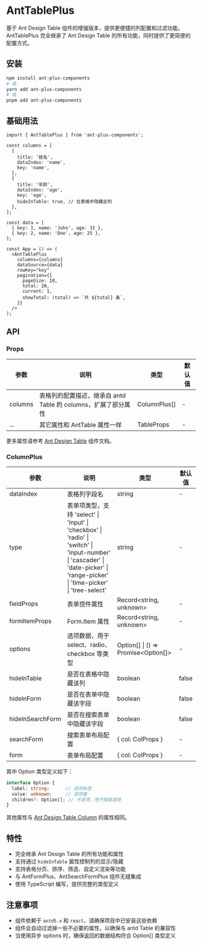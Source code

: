 # AntTablePlus

基于 Ant Design Table 组件的增强版本，提供更便捷的列配置和过滤功能。AntTablePlus 完全继承了 Ant Design Table 的所有功能，同时提供了更简便的配置方式。

## 安装

```bash
npm install ant-plus-components
# 或
yarn add ant-plus-components
# 或
pnpm add ant-plus-components
```

## 基础用法

```tsx
import { AntTablePlus } from 'ant-plus-components';

const columns = [
  {
    title: '姓名',
    dataIndex: 'name',
    key: 'name',
  },
  {
    title: '年龄',
    dataIndex: 'age',
    key: 'age',
    hideInTable: true, // 在表格中隐藏此列
  },
];

const data = [
  { key: 1, name: 'John', age: 32 },
  { key: 2, name: 'Doe', age: 25 },
];

const App = () => (
  <AntTablePlus
    columns={columns}
    dataSource={data}
    rowKey="key"
    pagination={{
      pageSize: 10,
      total: 20,
      current: 1,
      showTotal: (total) => `共 ${total} 条`,
    }}
  />
);
```

## API

### Props

| 参数 | 说明 | 类型 | 默认值 |
| --- | --- | --- | --- |
| columns | 表格列的配置描述，继承自 antd Table 的 columns，扩展了部分属性 | ColumnPlus[] | - |
| ... | 其它属性和 AntTable 属性一样 | TableProps | - |

更多属性请参考 [Ant Design Table](https://ant-design.antgroup.com/components/table-cn#table) 组件文档。

### ColumnPlus

| 参数 | 说明 | 类型 | 默认值 |
| --- | --- | --- | --- |
| dataIndex | 表格列字段名 | string | - |
| type | 表单项类型，支持 'select' \| 'input' \| 'checkbox' \| 'radio' \| 'switch' \| 'input-number' \| 'cascader' \| 'date-picker' \| 'range-picker' \| 'time-picker' \| 'tree-select' | string | - |
| fieldProps | 表单控件属性 | Record<string, unknown> | - |
| formItemProps | Form.Item 属性 | Record<string, unknown> | - |
| options | 选项数据，用于 select、radio、checkbox 等类型 | Option[] \| () => Promise<Option[]> | - |
| hideInTable | 是否在表格中隐藏该列 | boolean | false |
| hideInForm | 是否在表单中隐藏该字段 | boolean | false |
| hideInSearchForm | 是否在搜索表单中隐藏该字段 | boolean | false |
| searchForm | 搜索表单布局配置 | { col: ColProps } | - |
| form | 表单布局配置 | { col: ColProps } | - |

其中 Option 类型定义如下：

```typescript
interface Option {
  label: string;      // 选项标签
  value: unknown;     // 选项值
  children?: Option[]; // 子选项，用于级联选择
}
```

其他属性与 [Ant Design Table Column](https://ant.design/components/table-cn/#Column) 的属性相同。

## 特性

- 完全继承 Ant Design Table 的所有功能和属性
- 支持通过 `hideInTable` 属性控制列的显示/隐藏
- 支持表格分页、排序、筛选、自定义渲染等功能
- 与 AntFormPlus、AntSearchFormPlus 组件无缝集成
- 使用 TypeScript 编写，提供完整的类型定义

## 注意事项

- 组件依赖于 `antd5.x` 和 `react`，请确保项目中已安装这些依赖
- 组件会自动过滤掉一些不必要的属性，以确保与 antd Table 的兼容性
- 当使用异步 options 时，确保返回的数据结构符合 Option[] 类型定义